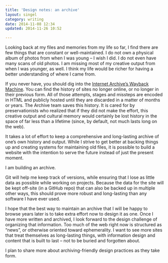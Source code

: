 ```yaml
---
title: 'Design notes: an archive'
layout: singel
category: writing
date: 2014-11-08 12:34
updated: 2014-11-26 10:52

---
```


Looking back at my files and memories from my life so far, I find there are few things that are constant or well-maintained. I do not own a physical album of photos from when I was young – I wish I did. I do not even have many scans of old photos. I am missing most of my creative output from when I was younger, as well. I think my life would be richer for having a better understanding of where I came from.

If you never have, you should dig into the [Internet Archive’s Wayback Machine](https://archive.org/web/). You can find the history of sites no longer online, or no longer in their previous form. All of those attempts, stages and missteps are encoded in HTML and publicly hosted until they are discarded in a matter of months or years. The Archive team saves this history. It is cared for by preservationists who realized that if they did not make the effort, this creative output and cultural memory would certainly be lost history in the space of far less than a lifetime (since, by default, not much lasts long on the web).

It takes a lot of effort to keep a comprehensive and long-lasting archive of one’s own history and output. While I strive to get better at backing things up and creating systems for maintaining old files, it is possible to build a website with the intention to serve the future instead of just the present moment.

<div class="feature">I am building an archive.</div>

Git will help me keep track of versions, while ensuring that I lose as little data as possible while working on projects. Because the data for the site will be kept off-site (in a GitHub repo) that can also be backed up in multiple other ways, this should prove more robust and long-lasting than any software I have ever used.

I hope that the best way to maintain an archive that I will be happy to browse years later is to take extra effort now to design it as one. Once I have more written and archived, I look forward to the design challenge of organizing that information. Too much of the web right now is structured as “news”, or otherwise oriented toward ephemerality. I want to see more sites that treat themselves as long-lasting things, with information design and content that is built to last – not to be buried and forgotten about.

I plan to share more about archiving-friendly design practices as they take form.
